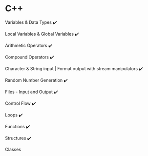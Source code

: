 # C++
Variables & Data Types :heavy_check_mark:

Local Variables & Global Variables :heavy_check_mark:

Arithmetic Operators :heavy_check_mark:

Compound Operators :heavy_check_mark:

Character & String input | Format output with stream manipulators :heavy_check_mark:

Random Number Generation :heavy_check_mark:

Files - Input and Output :heavy_check_mark:

Control Flow :heavy_check_mark:

Loops :heavy_check_mark:

Functions :heavy_check_mark:

Structures :heavy_check_mark:

Classes
